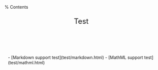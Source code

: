 % Contents

<style type="text/css">section>header{font-size: 1.5rem;width:100%;box-sizing:border-box;margin-top:1.5rem}section{margin:.7rem;box-sizing:border-box}</style>

<section><header class="tag-test">Test</header>
- [Markdown support test](test/markdown.html)
- [MathML support test](test/mathml.html)
</section>
